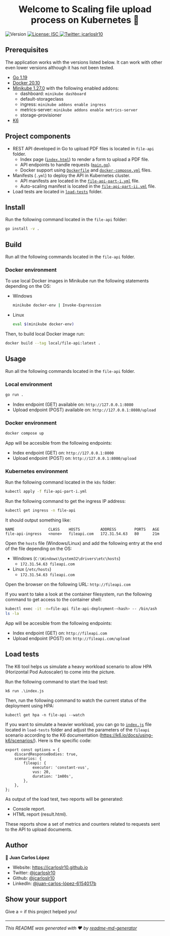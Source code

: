 <h1 align="center">Welcome to Scaling file upload process on Kubernetes 👋</h1>
<p>
  <img alt="Version" src="https://img.shields.io/badge/version-1.0.0-blue.svg?cacheSeconds=2592000" />
  <a href="#" target="_blank">
    <img alt="License: ISC" src="https://img.shields.io/badge/License-ISC-yellow.svg" />
  </a>
  <a href="https://twitter.com/jcarloslr10" target="_blank">
    <img alt="Twitter: jcarloslr10" src="https://img.shields.io/twitter/follow/jcarloslr10.svg?style=social" />
  </a>
</p>

## Prerequisites

The application works with the versions listed below. It can work with other even lower versions although it has not been tested.

- [Go 1.19](https://go.dev/doc/install/)
- [Docker 20.10](https://docs.docker.com/get-docker/)
- [Minikube 1.27.0](https://minikube.sigs.k8s.io/docs/start/) with the following enabled addons:
    * dashboard: `minikube dashboard`
    * default-storageclass
    * ingress: `minikube addons enable ingress`
    * metrics-server: `minikube addons enable metrics-server`
    * storage-provisioner
- [K6](https://k6.io/docs/)

## Project components

- REST API developed in Go to upload PDF files is located in `file-api` folder.
    * Index page ([`index.html`](https://github.com/jcarloslr10/scaling-file-upload-process-on-kubernetes/blob/main/file-api/index.html)) to render a form to upload a PDF file.
    * API endpoints to handle requests ([`main.go`](https://github.com/jcarloslr10/scaling-file-upload-process-on-kubernetes/blob/main/file-api/main.go)).
    * Docker support using [`Dockerfile`](https://github.com/jcarloslr10/scaling-file-upload-process-on-kubernetes/blob/main/file-api/Dockerfile) and [`docker-compose.yml`](https://github.com/jcarloslr10/scaling-file-upload-process-on-kubernetes/blob/main/file-api/docker-compose.yml) files.
- Manifests (`.yml`) to deploy the API in Kubernetes cluster.
    * API manifests are located in the [`file-api-part-i.yml`](https://github.com/jcarloslr10/scaling-file-upload-process-on-kubernetes/blob/main/k8s/file-api-part-i.yml) file.
    * Auto-scaling manifest is located in the [`file-api-part-ii.yml`](https://github.com/jcarloslr10/scaling-file-upload-process-on-kubernetes/blob/main/k8s/file-api-part-ii.yml) file.
- Load tests are located in [`load-tests`](https://github.com/jcarloslr10/scaling-file-upload-process-on-kubernetes/tree/main/load-tests) folder.

## Install

Run the following command located in the `file-api` folder:

```sh
go install -v .
```

## Build

Run all the following commands located in the `file-api` folder.

### Docker environment

To use local Docker images in Minikube run the following statements depending on the OS:

- Windows
  ```sh
  minikube docker-env | Invoke-Expression
  ```

- Linux
  ```sh
  eval $(minikube docker-env)
  ```

Then, to build local Docker image run:

```sh
docker build --tag local/file-api:latest .
```

## Usage

Run all the following commands located in the `file-api` folder.

### Local environment

```sh
go run .
```

- Index endpoint (GET) available on: `http://127.0.0.1:8080`
- Upload endpoint (POST) available on: `http://127.0.0.1:8080/upload`

### Docker environment

```sh
docker compose up
```

App will be accesible from the following endpoints:

- Index endpoint (GET) on: `http://127.0.0.1:8000`
- Upload endpoint (POST) on: `http://127.0.0.1:8000/upload`

### Kubernetes environment

Run the following command located in the `k8s` folder:

```sh
kubectl apply -f file-api-part-i.yml
```

Run the following command to get the ingress IP address:

```sh
kubectl get ingress -n file-api
```

It should output something like:

```
NAME               CLASS    HOSTS         ADDRESS        PORTS   AGE
file-api-ingress   <none>   fileapi.com   172.31.54.63   80      21m
```

Open the `hosts` file (Windows/Linux) and add the following entry at the end of the file depending on the OS:

- Windows (`C:\Windows\System32\drivers\etc\hosts`)
  - `172.31.54.63 fileapi.com`
- Linux (`/etc/hosts`)
  - `172.31.54.63 fileapi.com`

Open the browser on the following URL: `http://fileapi.com`

If you want to take a look at the container filesystem, run the following command to get access to the container shell:

```sh
kubectl exec -it -n=file-api file-api-deployment-<hash> -- /bin/ash
ls -la
```

App will be accesible from the following endpoints:

- Index endpoint (GET) on: `http://fileapi.com`
- Upload endpoint (POST) on: `http://fileapi.com/upload`

## Load tests

The K6 tool helps us simulate a heavy workload scenario to allow HPA (Horizontal Pod Autoscaler) to come into the picture.

Run the following command to start the load test:

```
k6 run .\index.js
```

Then, run the following command to watch the current status of the deployment using HPA:

```
kubectl get hpa -n file-api --watch
```

If you want to simulate a heavier workload, you can go to [`index.js`](https://github.com/jcarloslr10/scaling-file-upload-process-on-kubernetes/blob/main/load-tests/index.js#L9) file located in `load-tests` folder and adjust the parameters of the `fileapi` scenario according to the K6 documentation (https://k6.io/docs/using-k6/scenarios/). Here is the specific code:

```
export const options = {
    discardResponseBodies: true,
    scenarios: {
        fileapi: {
            executor: 'constant-vus',
            vus: 20,
            duration: '1m00s',
        },
    },
};
```

As output of the load test, two reports will be generated:

- Console report.
- HTML report (result.html).

These reports show a set of metrics and counters related to requests sent to the API to upload documents.

## Author

👤 **Juan Carlos López**

* Website: https://jcarloslr10.github.io
* Twitter: [@jcarloslr10](https://twitter.com/jcarloslr10)
* Github: [@jcarloslr10](https://github.com/jcarloslr10)
* LinkedIn: [@juan-carlos-lópez-6154017b](https://linkedin.com/in/juan-carlos-lópez-6154017b)

## Show your support

Give a ⭐️ if this project helped you!

***
_This README was generated with ❤️ by [readme-md-generator](https://github.com/kefranabg/readme-md-generator)_